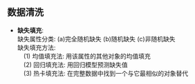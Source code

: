 ## 数据清洗

- **缺失填充**:  
    缺失属性分类: (a)完全随机缺失 (b)随机缺失 (c)非随机缺失  
    缺失填充方法:  
    &emsp;(1) 均值填充法: 用该属性的其他对象的均值填充<br>
    &emsp;(2) 回归填充法: 用回归模型预测缺失值<br>
    &emsp;(3) 热卡填充法: 在完整数据中找到一个与它最相似的对象替代<br>